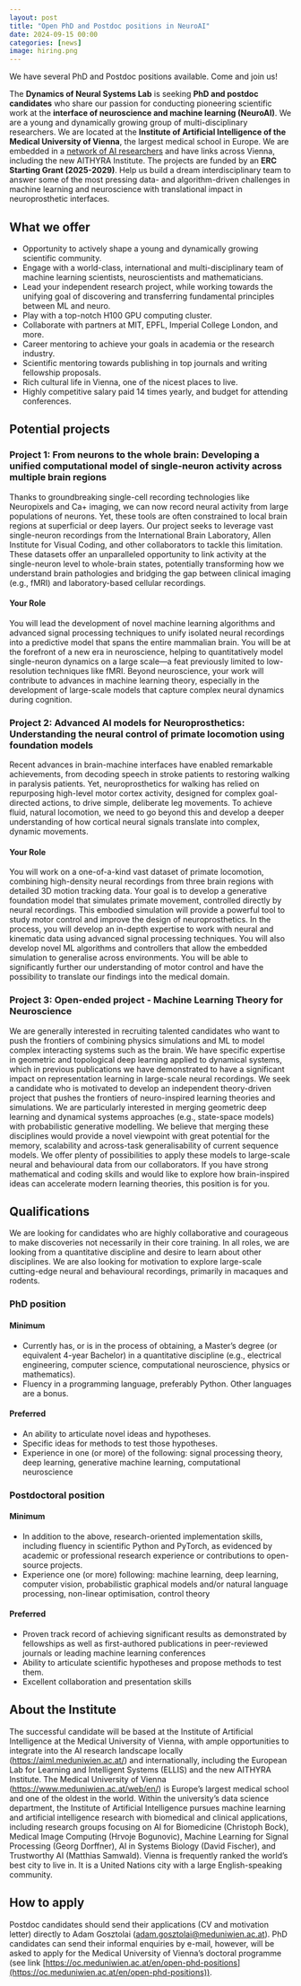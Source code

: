 ```yaml
---
layout: post
title: "Open PhD and Postdoc positions in NeuroAI"
date: 2024-09-15 00:00
categories: [news]
image: hiring.png
---
```


We have several PhD and Postdoc positions available. Come and join us!

The **Dynamics of Neural Systems Lab** is seeking **PhD and postdoc candidates** who share our passion for conducting pioneering scientific work at the **interface of neuroscience and machine learning (NeuroAI)**. We are a young and dynamically growing group of multi-disciplinary researchers. We are located at the **Institute of Artificial Intelligence of the Medical University of Vienna**, the largest medical school in Europe. We are embedded in a [network of AI researchers](https://aiml.meduniwien.ac.at/) and have links across Vienna, including the new AITHYRA Institute. The projects are funded by an **ERC Starting Grant (2025-2029)**. Help us build a dream interdisciplinary team to answer some of the most pressing data- and algorithm-driven challenges in machine learning and neuroscience with translational impact in neuroprosthetic interfaces. 

## What we offer

- Opportunity to actively shape a young and dynamically growing scientific community.
- Engage with a world-class, international and multi-disciplinary team of machine learning scientists, neuroscientists and mathematicians.
- Lead your independent research project, while working towards the unifying goal of discovering and transferring fundamental principles between ML and neuro.
- Play with a top-notch H100 GPU computing cluster.
- Collaborate with partners at MIT, EPFL, Imperial College London, and more.
- Career mentoring to achieve your goals in academia or the research industry.
- Scientific mentoring towards publishing in top journals and writing fellowship proposals.
- Rich cultural life in Vienna, one of the nicest places to live.
- Highly competitive salary paid 14 times yearly, and budget for attending conferences.

## Potential projects

### Project 1: From neurons to the whole brain: Developing a unified computational model of single-neuron activity across multiple brain regions

Thanks to groundbreaking single-cell recording technologies like Neuropixels and Ca+ imaging, we can now record neural activity from large populations of neurons. Yet, these tools are often constrained to local brain regions at superficial or deep layers. Our project seeks to leverage vast single-neuron recordings from the International Brain Laboratory, Allen Institute for Visual Coding, and other collaborators to tackle this limitation. These datasets offer an unparalleled opportunity to link activity at the single-neuron level to whole-brain states, potentially transforming how we understand brain pathologies and bridging the gap between clinical imaging (e.g., fMRI) and laboratory-based cellular recordings.

#### Your Role

You will lead the development of novel machine learning algorithms and advanced signal processing techniques to unify isolated neural recordings into a predictive model that spans the entire mammalian brain. You will be at the forefront of a new era in neuroscience, helping to quantitatively model single-neuron dynamics on a large scale—a feat previously limited to low-resolution techniques like fMRI. Beyond neuroscience, your work will contribute to advances in machine learning theory, especially in the development of large-scale models that capture complex neural dynamics during cognition. 

### Project 2: Advanced AI models for Neuroprosthetics: Understanding the neural control of primate locomotion using foundation models

Recent advances in brain-machine interfaces have enabled remarkable achievements, from decoding speech in stroke patients to restoring walking in paralysis patients. Yet, neuroprosthetics for walking has relied on repurposing high-level motor cortex activity, designed for complex goal-directed actions, to drive simple, deliberate leg movements. To achieve fluid, natural locomotion, we need to go beyond this and develop a deeper understanding of how cortical neural signals translate into complex, dynamic movements.

#### Your Role

You will work on a one-of-a-kind vast dataset of primate locomotion, combining high-density neural recordings from three brain regions with detailed 3D motion tracking data. Your goal is to develop a generative foundation model that simulates primate movement, controlled directly by neural recordings. This embodied simulation will provide a powerful tool to study motor control and improve the design of neuroprosthetics. In the process, you will develop an in-depth expertise to work with neural and kinematic data using advanced signal processing techniques. You will also develop novel ML algorithms and controllers that allow the embedded simulation to generalise across environments. You will be able to significantly further our understanding of motor control and have the possibility to translate our findings into the medical domain.

### Project 3: Open-ended project - Machine Learning Theory for Neuroscience

We are generally interested in recruiting talented candidates who want to push the frontiers of combining physics simulations and ML to model complex interacting systems such as the brain. We have specific expertise in geometric and topological deep learning applied to dynamical systems, which in previous publications we have demonstrated to have a significant impact on representation learning in large-scale neural recordings. We seek a candidate who is motivated to develop an independent theory-driven project that pushes the frontiers of neuro-inspired learning theories and simulations. We are particularly interested in merging geometric deep learning and dynamical systems approaches (e.g., state-space models) with probabilistic generative modelling. We believe that merging these disciplines would provide a novel viewpoint with great potential for the memory, scalability and across-task generalisability of current sequence models. We offer plenty of possibilities to apply these models to large-scale neural and behavioural data from our collaborators. If you have strong mathematical and coding skills and would like to explore how brain-inspired ideas can accelerate modern learning theories, this position is for you.

## Qualifications
We are looking for candidates who are highly collaborative and courageous to make discoveries not necessarily in their core training. In all roles, we are looking from a quantitative discipline and desire to learn about other disciplines. We are also looking for motivation to explore large-scale cutting-edge neural and behavioural recordings, primarily in macaques and rodents.

### PhD position
#### Minimum
- Currently has, or is in the process of obtaining, a Master’s degree (or equivalent 4-year Bachelor) in a quantitative discipline (e.g., electrical engineering, computer science, computational neuroscience, physics or mathematics). 
- Fluency in a programming language, preferably Python. Other languages are a bonus.

#### Preferred
- An ability to articulate novel ideas and hypotheses.
- Specific ideas for methods to test those hypotheses.
- Experience in one (or more) of the following: signal processing theory, deep learning, generative machine learning, computational neuroscience

### Postdoctoral position
#### Minimum
- In addition to the above, research-oriented implementation skills, including fluency in scientific Python and PyTorch, as evidenced by academic or professional research experience or contributions to open-source projects.
- Experience one (or more) following: machine learning, deep learning, computer vision, probabilistic graphical models and/or natural language processing, non-linear optimisation, control theory

#### Preferred
- Proven track record of achieving significant results as demonstrated by fellowships as well as first-authored publications in peer-reviewed journals or leading machine learning conferences
- Ability to articulate scientific hypotheses and propose methods to test them.
- Excellent collaboration and presentation skills

## About the Institute
The successful candidate will be based at the Institute of Artificial Intelligence at the Medical University of Vienna, with ample opportunities to integrate into the AI research landscape locally (https://aiml.meduniwien.ac.at/) and internationally, including the European Lab for Learning and Intelligent Systems (ELLIS) and the new AITHYRA Institute. The Medical University of Vienna (https://www.meduniwien.ac.at/web/en/) is Europe’s largest medical school and one of the oldest in the world. Within the university’s data science department, the Institute of Artificial Intelligence pursues machine learning and artificial intelligence research with biomedical and clinical applications, including research groups focusing on AI for Biomedicine (Christoph Bock), Medical Image Computing (Hrvoje Bogunovic), Machine Learning for Signal Processing (Georg Dorffner), AI in Systems Biology (David Fischer), and Trustworthy AI (Matthias Samwald). Vienna is frequently ranked the world’s best city to live in. It is a United Nations city with a large English-speaking community.

## How to apply
Postdoc candidates should send their applications (CV and motivation letter) directly to Adam Gosztolai (adam.gosztolai@meduniwien.ac.at). PhD candidates can send their informal enquiries by e-mail, however, will be asked to apply for the Medical University of Vienna’s doctoral programme (see link [https://oc.meduniwien.ac.at/en/open-phd-positions](https://oc.meduniwien.ac.at/en/open-phd-positions)).
